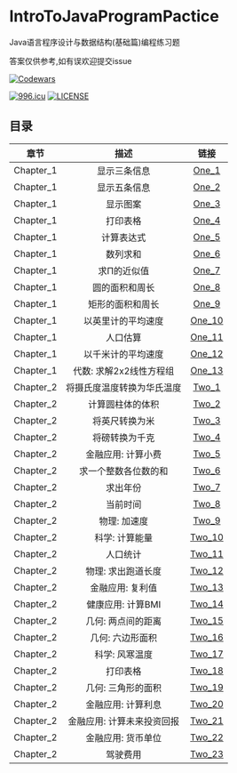 # IntroToJavaProgramPactice
 Java语言程序设计与数据结构(基础篇)编程练习题 
 
 答案仅供参考,如有误欢迎提交issue

 [![Codewars](https://www.codewars.com/users/FupengWang/badges/small)](https://www.codewars.com/r/XUcLBg) 
 
 [![996.icu](https://img.shields.io/badge/link-996.icu-red.svg)](https://996.icu)
[![LICENSE](https://img.shields.io/badge/license-Anti%20996-blue.svg)](https://github.com/996icu/996.ICU/blob/master/LICENSE)

## 目录
| 章节 | 描述 | 链接 |
| :-----:| :----: | :----: |
| Chapter_1 | 显示三条信息 | [One_1](\src\Chapter_1\One_1.java) |
| Chapter_1 | 显示五条信息 | [One_2](\src\Chapter_1\One_2.java) |
| Chapter_1 | 显示图案 | [One_3](\src\Chapter_1\One_3.java) |
| Chapter_1 | 打印表格 | [One_4](\src\Chapter_1\One_4.java) |
| Chapter_1 | 计算表达式 | [One_5](\src\Chapter_1\One_5.java) |
| Chapter_1 | 数列求和 | [One_6](\src\Chapter_1\One_6.java) |
| Chapter_1 | 求Π的近似值 | [One_7](\src\Chapter_1\One_7.java) |
| Chapter_1 | 圆的面积和周长 | [One_8](\src\Chapter_1\One_8.java) |
| Chapter_1 | 矩形的面积和周长 | [One_9](\src\Chapter_1\One_9.java) |
| Chapter_1 | 以英里计的平均速度 | [One_10](\src\Chapter_1\One_10.java) |
| Chapter_1 | 人口估算 | [One_11](\src\Chapter_1\One_11.java) |
| Chapter_1 | 以千米计的平均速度 | [One_12](\src\Chapter_1\One_12.java) |
| Chapter_1 | 代数: 求解2x2线性方程组 | [One_13](\src\Chapter_1\One_13.java) |
| Chapter_2 | 将摄氏度温度转换为华氏温度 | [Two_1](\src\Chapter_1\Two_1.java) |
| Chapter_2 | 计算圆柱体的体积 | [Two_2](\src\Chapter_1\Two_2.java) |
| Chapter_2 | 将英尺转换为米 | [Two_3](\src\Chapter_1\Two_3.java) |
| Chapter_2 | 将磅转换为千克 | [Two_4](\src\Chapter_1\Two_4.java) |
| Chapter_2 | 金融应用: 计算小费 | [Two_5](\src\Chapter_1\Two_5.java) |
| Chapter_2 | 求一个整数各位数的和 | [Two_6](\src\Chapter_1\Two_6.java) |
| Chapter_2 | 求出年份 | [Two_7](\src\Chapter_1\Two_7.java) |
| Chapter_2 | 当前时间 | [Two_8](\src\Chapter_1\Two_8.java) |
| Chapter_2 | 物理: 加速度 | [Two_9](\src\Chapter_1\Two_9.java) |
| Chapter_2 | 科学: 计算能量 | [Two_10](\src\Chapter_1\Two_10.java) |
| Chapter_2 | 人口统计 | [Two_11](\src\Chapter_1\Two_11.java) |
| Chapter_2 | 物理: 求出跑道长度 | [Two_12](\src\Chapter_1\Two_12.java) |
| Chapter_2 | 金融应用: 复利值 | [Two_13](\src\Chapter_1\Two_13.java) |
| Chapter_2 | 健康应用: 计算BMI | [Two_14](\src\Chapter_1\Two_14.java) |
| Chapter_2 | 几何: 两点间的距离 | [Two_15](\src\Chapter_1\Two_15.java) |
| Chapter_2 | 几何: 六边形面积 | [Two_16](\src\Chapter_1\Two_16.java) |
| Chapter_2 | 科学: 风寒温度 | [Two_17](\src\Chapter_1\Two_17.java) |
| Chapter_2 | 打印表格 | [Two_18](\src\Chapter_1\Two_18.java) |
| Chapter_2 | 几何: 三角形的面积 | [Two_19](\src\Chapter_1\Two_19.java) |
| Chapter_2 | 金融应用: 计算利息 | [Two_20](\src\Chapter_1\Two_20.java) |
| Chapter_2 | 金融应用: 计算未来投资回报 | [Two_21](\src\Chapter_1\Two_21.java) |
| Chapter_2 | 金融应用: 货币单位 | [Two_22](\src\Chapter_1\Two_22.java) |
| Chapter_2 | 驾驶费用 | [Two_23](\src\Chapter_1\Two_23.java) |




